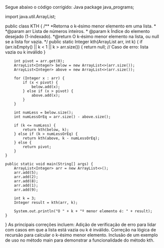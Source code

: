 Segue abaixo o código corrigido:
Java
package java_programs;

import java.util.ArrayList;

public class KTH {
    /**
     *Retorna o k-ésimo menor elemento em uma lista.
     *
     *@param arr Lista de números inteiros.
     * @param k    Índice do elemento desejado (1-indexado).
     *@return O k-ésimo menor elemento na lista, ou null se a lista for vazia.
     */
    public static Integer kth(ArrayList<Integer> arr, int k) {
        if (arr.isEmpty() || k < 1 || k > arr.size()) {
            return null; // Caso de erro: lista vazia ou k inválido
        }

        int pivot = arr.get(0);
        ArrayList<Integer> below = new ArrayList<>(arr.size());
        ArrayList<Integer> above = new ArrayList<>(arr.size());

        for (Integer x : arr) {
            if (x < pivot) {
                below.add(x);
            } else if (x > pivot) {
                above.add(x);
            }
        }

        int numLess = below.size();
        int numLessOrEq = arr.size() - above.size();

        if (k <= numLess) {
            return kth(below, k);
        } else if (k > numLessOrEq) {
            return kth(above, k - numLessOrEq);
        } else {
            return pivot;
        }
    }

    public static void main(String[] args) {
        ArrayList<Integer> arr = new ArrayList<>();
        arr.add(5);
        arr.add(2);
        arr.add(8);
        arr.add(1);
        arr.add(9);

        int k = 3;
        Integer result = kth(arr, k);

        System.out.println("O " + k + "º menor elemento é: " + result);
    }
}
As principais correções incluem:
Adição de verificação de erro para lidar com casos em que a lista está vazia ou k é inválido.
Correção na lógica de recursão para calcular o k-ésimo menor elemento.
Inclusão de um exemplo de uso no método main para demonstrar a funcionalidade do método kth.
